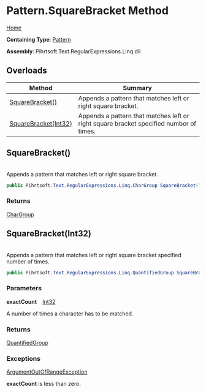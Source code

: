 # Pattern\.SquareBracket Method

[Home](../../../../../../README.md)

**Containing Type**: [Pattern](../README.md)

**Assembly**: Pihrtsoft\.Text\.RegularExpressions\.Linq\.dll

## Overloads

| Method | Summary |
| ------ | ------- |
| [SquareBracket()](#Pihrtsoft_Text_RegularExpressions_Linq_Pattern_SquareBracket) | Appends a pattern that matches left or right square bracket\. |
| [SquareBracket(Int32)](#Pihrtsoft_Text_RegularExpressions_Linq_Pattern_SquareBracket_System_Int32_) | Appends a pattern that matches left or right square bracket specified number of times\. |

## SquareBracket\(\) <a id="Pihrtsoft_Text_RegularExpressions_Linq_Pattern_SquareBracket"></a>

\
Appends a pattern that matches left or right square bracket\.

```csharp
public Pihrtsoft.Text.RegularExpressions.Linq.CharGroup SquareBracket()
```

### Returns

[CharGroup](../../CharGroup/README.md)

## SquareBracket\(Int32\) <a id="Pihrtsoft_Text_RegularExpressions_Linq_Pattern_SquareBracket_System_Int32_"></a>

\
Appends a pattern that matches left or right square bracket specified number of times\.

```csharp
public Pihrtsoft.Text.RegularExpressions.Linq.QuantifiedGroup SquareBracket(int exactCount)
```

### Parameters

**exactCount** &ensp; [Int32](https://docs.microsoft.com/en-us/dotnet/api/system.int32)

A number of times a character has to be matched\.

### Returns

[QuantifiedGroup](../../QuantifiedGroup/README.md)

### Exceptions

[ArgumentOutOfRangeException](https://docs.microsoft.com/en-us/dotnet/api/system.argumentoutofrangeexception)

**exactCount** is less than zero\.

